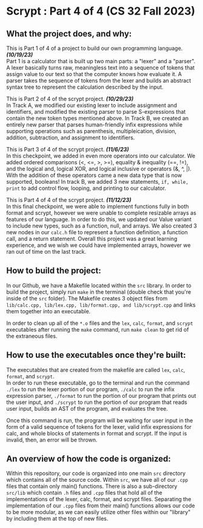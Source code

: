 # Scrypt : Part 4 of 4 (CS 32 Fall 2023)

## What the project does, and why: 
This is Part 1 of 4 of a project to build our own programming language. **_(10/19/23)_**  
Part 1 is a calculator that is built up two main parts: a "lexer" and a "parser". 
A lexer basically turns raw, meaningless text into a sequence of tokens that assign value to our text so that the computer knows how evaluate it. 
A parser takes the sequence of tokens from the lexer and builds an abstract syntax tree to represent the calculation described by the input. 

This is Part 2 of 4 of the scrypt project. **_(10/29/23)_**  
In Track A, we modified our existing lexer to include assignment and identifiers, and modified the existing parser to parse S-expressions that contain the new token types mentioned above.
In Track B, we created an entirely new parser that parses human-friendly infix expressions while supporting operations such as parenthesis, multipleication, division, addition, subtraction, and assignment to identifiers. 

This is Part 3 of 4 of the scrypt project. **_(11/6/23)_**  
In this checkpoint, we added in even more operators into our calculator. We added ordered comparisons (<, <=, >, >=), equality & inequality (==, !=), and the logical and, logical XOR, and logical inclusive or operators (&, ^, |). With the addition of these operators came a new data type that is now supported, booleans! In track B, we added 3 new statements, `if, while, print` to add control flow, looping, and printing to our calculator. 

This is Part 4 of 4 of the scrypt project. **_(11/12/23)_**  
In this final checkpoint, we were able to implement functions fully in both format and scrypt, however we were unable to complete resizable arrays as features of our language. In order to do this, we updated our Value variant to include new types, such as a function, null, and arrays. We also created 3 new nodes in our `calc.h` file to represent a function definition, a function call, and a return statement. Overall this project was a great learning experience, and we wish we could have implemented arrays, however we ran out of time on the last track. 

## How to build the project:
In our Github, we have a Makefile located within the `src` library. In order to build the project, simply run `make` in the terminal (double check that you're inside of the `src` folder). The Makefile creates 3 object files from `lib/calc.cpp, lib/lex.cpp, lib/format.cpp, and lib/scrypt.cpp` and links them together into an executable.   

In order to clean up all of the `*.o` files and the `lex`, `calc`, `format`, and `scrypt` executables after running the `make` command, run `make clean` to get rid of the extraneous files. 

## How to use the executables once they're built:
The executables that are created from the makefile are called `lex`, `calc`, `format`, and `scrypt`.  
In order to run these executable, go to the terminal and run the command `./lex` to run the lexer portion of our program, `./calc` to run the infix expression parser, `./format` to run the portion of our program that prints out the user input, and `./scrypt` to run the portion of our program that reads user input, builds an AST of the program, and evaluates the tree.  

Once this command is run, the program will be waiting for user input in the form of a valid sequence of tokens for the lexer, valid infix expressions for calc, and whole blocks of statements in format and scrypt. If the input is invalid, then, an error will be thrown. 

## An overview of how the code is organized:
Within this repository, our code is organized into one main `src` directory which contains all of the source code. Within `src`, we have all of our `.cpp` files that contain only main() functions. There is also a sub-directory `src/lib` which contain `.h` files and `.cpp` files that hold all of the implementations of the lexer, calc, format, and scrypt files. Separating the implementation of our `.cpp` files from their main() functions allows our code to be more modular, as we can easily utilize other files within our "library" by including them at the top of new files. 